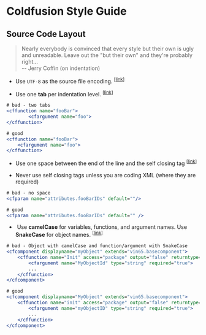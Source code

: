 # Coldfusion Style Guide

## Source Code Layout

> Nearly everybody is convinced that every style but their own is
> ugly and unreadable. Leave out the "but their own" and they're
> probably right... <br>
> -- Jerry Coffin (on indentation)

* <a name="utf-8"></a>
  Use `UTF-8` as the source file encoding.
<sup>[[link](#tabs-indentation)]</sup>

* <a name="tabs-indentation"></a>
  Use one **tab** per indentation level.
<sup>[[link](#tabs-indentation)]</sup>

```Coldfusion
# bad - two tabs
<cffunction name="fooBar">
		<cfargument name="foo">
</cffunction>

# good
<cffunction name="fooBar">
	<cfargument name="foo">
</cffunction>
```

* <a name="self-closing-tag"></a>
  Use one space between the end of the line and the self closing tag
<sup>[[link](#self-closing-tag)]</sup>

* Never use self closing tags unless you are coding XML (where they are required)

```Coldfusion
# bad - no space
<cfparam name="attributes.fooBarIDs" default=""/>

# good
<cfparam name="attributes.fooBarIDs" default="" />
```

* <a name="camelCase"></a>
  Use **camelCase** for variables, functions, and argument names. Use **SnakeCase** for object names.
<sup>[[link](#camelCase)]</sup>
```Coldfusion
# bad - Object with camelCase and function/argument with SnakeCase
<cfcomponent displayname="myObject" extends="vin65.basecomponent">
	<cffunction name="Init" access="package" output="false" returntype="CartObject">
		<cfargument name="MyObjectId" type="string" required="true">
		...
	</cffunction>
</cfcomponent>

# good
<cfcomponent displayname="MyObject" extends="vin65.basecomponent">
	<cffunction name="init" access="package" output="false" returntype="CartObject">
		<cfargument name="myObjectID" type="string" required="true">
		...
	</cffunction>
</cfcomponent>
```

